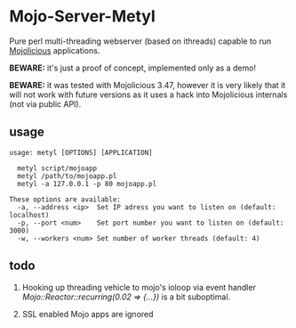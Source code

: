 Mojo-Server-Metyl
=================

Pure perl multi-threading webserver (based on ithreads) capable to run 
[Mojolicious](http://mojolicio.us/) applications.

**BEWARE:** it's just a proof of concept, implemented only as a demo!

**BEWARE:** it was tested with Mojolicious 3.47, however it is very likely
that it will not work with future versions as it uses a hack into Mojolicious 
internals (not via public API).

usage
-----

    usage: metyl [OPTIONS] [APPLICATION]
    
      metyl script/mojoapp
      metyl /path/to/mojoapp.pl
      metyl -a 127.0.0.1 -p 80 mojoapp.pl

    These options are available:
      -a, --address <ip>  Set IP adress you want to listen on (default: localhost)
      -p, --port <num>    Set port number you want to listen on (default: 3000)
      -w, --workers <num> Set number of worker threads (default: 4)

todo
----

1. Hooking up threading vehicle to mojo's ioloop via event handler
   _Mojo::Reactor::recurring(0.02 => {...})_ is a bit suboptimal.

2. SSL enabled Mojo apps are ignored
